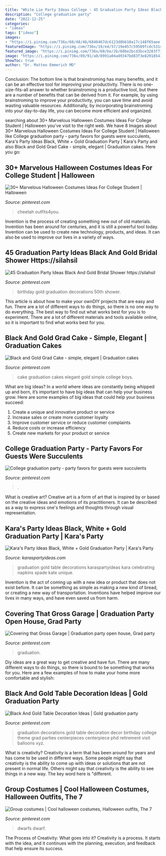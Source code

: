 ```yaml
---
title: "White Lie Party Ideas College : 45 Graduation Party Ideas Black And Gold Bridal Shower Https://silahsil"
description: "College graduation party"
date: "2022-12-25"
categories:
- "ideas"
tags: ["ideas"]
images:
- "https://i.pinimg.com/736x/68/48/46/6848467dc6123d8bb10a17c148f65aee.jpg"
featuredImage: "https://i.pinimg.com/736x/19/e4/57/19e457c59509fcdc5314f95d89e47980.jpg"
featured_image: "https://i.pinimg.com/736x/60/be/2b/60be2bcd3bce3283f7185d4ea0d5bd85.jpg"
image: "https://i.pinimg.com/736x/89/91/a0/8991a04a89347bd83f3e82918541a766.jpg"
ShowToc: true
author: "Dr. Matteo Emmerich MD"
---
```



Conclusion: The bottom line is that brainstroming has many benefits, and it can be an effective tool for improving your productivity.
There is no one-size-fits-all answer to whether brainstroming is a productive tool, but there are a number of benefits that can be derived from it. For example, by using brainstroming to improve your productivity, you can save time and avoid wasting valuable resources. Additionally, by incorporating brainstroming into your day-to-day life, you can become more efficient and organized.

	

		
searching about 30+ Marvelous Halloween Costumes Ideas For College Student | Halloween you've visit to the right web. We have 8 Images about 30+ Marvelous Halloween Costumes Ideas For College Student | Halloween like College graduation party - party favors for guests were succulents, Kara&#039;s Party Ideas Black, White + Gold Graduation Party | Kara&#039;s Party and also Black and Gold Grad Cake - simple, elegant | Graduation cakes. Here you go:
		
    
## 30+ Marvelous Halloween Costumes Ideas For College Student | Halloween

<img loading=lazy src="https://i.pinimg.com/736x/60/be/2b/60be2bcd3bce3283f7185d4ea0d5bd85.jpg" onerror="this.onerror=null;this.src='https://tse4.mm.bing.net/th?id=OIP.xZQN49GtThZH55p4h5PPyQHaJ3&amp;pid=15.1';" alt="30+ Marvelous Halloween Costumes Ideas For College Student | Halloween">

_Source: pinterest.com_

>cheetah outfits4you. 

	

Invention is the process of creating something new out of old materials. Invention has been around for centuries, and it is still a powerful tool today. Invention can be used to create new technology, products, and ideas. It can also be used to improve our lives in a variety of ways.

    
## 45 Graduation Party Ideas Black And Gold Bridal Shower Https://silahsil

<img loading=lazy src="https://i.pinimg.com/736x/66/82/2e/66822e5d5ec4c8644641903d6f671730.jpg" onerror="this.onerror=null;this.src='https://tse2.mm.bing.net/th?id=OIP.nilKmf5nytvDtnf_oAP1eAHaJ3&amp;pid=15.1';" alt="45 Graduation Party Ideas Black And Gold Bridal Shower https://silahsil">

_Source: pinterest.com_

>birthday gold graduation decorations 50th shower. 

	

This article is about how to make your ownDIY projects that are easy and fun. There are a lot of different ways to do things, so there is no one way to do everything. The best way to find out what works best for you is to experiment. There are a lot of different materials and tools available online, so it is important to find what works best for you.

    
## Black And Gold Grad Cake - Simple, Elegant | Graduation Cakes

<img loading=lazy src="https://i.pinimg.com/736x/89/91/a0/8991a04a89347bd83f3e82918541a766.jpg" onerror="this.onerror=null;this.src='https://tse1.mm.bing.net/th?id=OIP.5kzfmfYtJXwt9DLjPYdxTgHaKu&amp;pid=15.1';" alt="Black and Gold Grad Cake - simple, elegant | Graduation cakes">

_Source: pinterest.com_

>cake graduation cakes elegant gold simple college boys. 

	

What are big ideas?
In a world where ideas are constantly being whipped up and born, it’s important to have big ideas that can help your business grow. Here are some examples of big ideas that could help your business succeed: 
1. Create a unique and innovative product or service 
2. Increase sales or create more customer loyalty 
3. Improve customer service or reduce customer complaints 
4. Reduce costs or increase efficiency 
5. Create new markets for your product or service 

    
## College Graduation Party - Party Favors For Guests Were Succulents

<img loading=lazy src="https://i.pinimg.com/736x/19/e4/57/19e457c59509fcdc5314f95d89e47980.jpg" onerror="this.onerror=null;this.src='https://tse1.mm.bing.net/th?id=OIP.MPipEkCvhT42XEdcDL0wGwHaJ4&amp;pid=15.1';" alt="College graduation party - party favors for guests were succulents">

_Source: pinterest.com_

>. 

	

What is creative art?
Creative art is a form of art that is inspired by or based on the creative ideas and emotions of its practitioners. It can be described as a way to express one's feelings and thoughts through visual representation.

    
## Kara&#039;s Party Ideas Black, White + Gold Graduation Party | Kara&#039;s Party

<img loading=lazy src="https://karaspartyideas.com/wp-content/uploads/2016/05/Black-White-Gold-Graduation-Party-via-Karas-Party-Ideas-KarasPartyIdeas.com30.jpeg" onerror="this.onerror=null;this.src='https://tse1.mm.bing.net/th?id=OIP._anKJbSUsxMCUcNogcpgBwHaLH&amp;pid=15.1';" alt="Kara&#039;s Party Ideas Black, White + Gold Graduation Party | Kara&#039;s Party">

_Source: karaspartyideas.com_

>graduation gold table decorations karaspartyideas kara celebrating napkins spade kate unique. 

	

Invention is the act of coming up with a new idea or product that does not exist before. It can be something as simple as making a new kind of bread, or creating a new way of transportation. Inventions have helped improve our lives in many ways, and have even saved us from harm.

    
## Covering That Gross Garage | Graduation Party Open House, Grad Party

<img loading=lazy src="https://i.pinimg.com/736x/c5/35/83/c53583bafeb71cf12a7cf4ad31657394.jpg" onerror="this.onerror=null;this.src='https://tse3.mm.bing.net/th?id=OIP.NnjwNRujVOYjivgmmdIv6QHaEs&amp;pid=15.1';" alt="Covering that Gross Garage | Graduation party open house, Grad party">

_Source: pinterest.com_

>graduation. 

	

Diy ideas are a great way to get creative and have fun. There are many different ways to do things, so there is bound to be something that works for you. Here are a few examples of how to make your home more comfortable and stylish: 

    
## Black And Gold Table Decoration Ideas | Gold Graduation Party

<img loading=lazy src="https://i.pinimg.com/736x/ca/51/74/ca5174ba3e1b4aa5bc6f70be72cb1c1c--graduation-party-ideas-black-and-white-black-and-gold-graduation-decorations.jpg" onerror="this.onerror=null;this.src='https://tse3.mm.bing.net/th?id=OIP.3ZBDxsUUaje12Reg9YTsUgHaKC&amp;pid=15.1';" alt="Black And Gold Table Decoration Ideas | Gold graduation party">

_Source: pinterest.com_

>graduation decorations gold table decoration decor birthday college theme grad parties centerpieces centerpiece phd retirement visit balloons xyz. 

	

What is creativity?
Creativity is a term that has been around for years and has come to be used in different ways. Some people might say that creativity is the ability to come up with ideas or solutions that are not present in normal life. Others might say that creativity is the ability to see things in a new way. The key word here is "different.

    
## Group Costumes | Cool Halloween Costumes, Halloween Outfits, The 7

<img loading=lazy src="https://i.pinimg.com/736x/68/48/46/6848467dc6123d8bb10a17c148f65aee.jpg" onerror="this.onerror=null;this.src='https://tse4.mm.bing.net/th?id=OIP.V-l4ebQGyey9ooWAsLbi1gHaFj&amp;pid=15.1';" alt="Group costumes | Cool halloween costumes, Halloween outfits, The 7">

_Source: pinterest.com_

>dwarfs dwarf. 

	

The Process of Creativity: What goes into it?
Creativity is a process. It starts with the idea, and it continues with the planning, execution, and feedback that help ensure its success.

